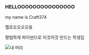 ### HELLOOOOOOOOOOOOOOO
my name is Craft374

헬로오오오오옹

평범하게 파이썬으로 이것저것 만드는 학생임

![내 머리](https://user-images.githubusercontent.com/66468997/119484562-1c70e380-bd91-11eb-9e78-db007df8d9a1.png)
